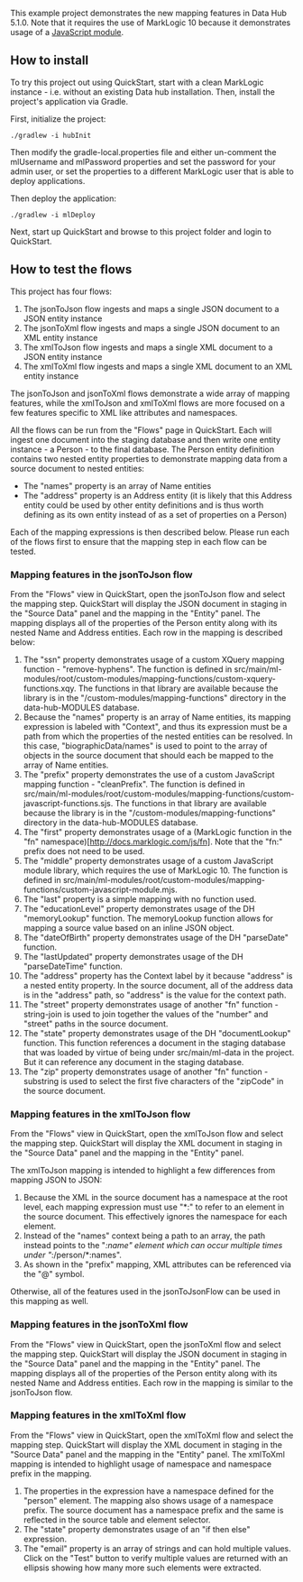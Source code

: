 This example project demonstrates the new mapping features in Data Hub 5.1.0. Note that it requires the use of MarkLogic 
10 because it demonstrates usage of a [JavaScript module](https://docs.marklogic.com/guide/jsref/modules).

## How to install

To try this project out using QuickStart, start with a clean MarkLogic instance - i.e. without an existing Data hub installation.
Then, install the project's application via Gradle. 

First, initialize the project:

    ./gradlew -i hubInit
    
Then modify the gradle-local.properties file and either un-comment the mlUsername and mlPassword properties and set the
password for your admin user, or set the properties to a different MarkLogic user that is able to deploy applications. 

Then deploy the application:

    ./gradlew -i mlDeploy

Next, start up QuickStart and browse to this project folder and login to QuickStart. 

## How to test the flows

This project has four flows:

1. The jsonToJson flow ingests and maps a single JSON document to a JSON entity instance
1. The jsonToXml flow ingests and maps a single JSON document to an XML entity instance
1. The xmlToJson flow ingests and maps a single XML document to a JSON entity instance
1. The xmlToXml flow ingests and maps a single XML document to an XML entity instance

The jsonToJson and jsonToXml flows demonstrate a wide array of mapping features, while the xmlToJson and xmlToXml flows are more focused on a few
features specific to XML like attributes and namespaces.

All the flows can be run from the "Flows" page in QuickStart. Each will ingest one document into the staging database and then
write one entity instance - a Person - to the final database. The Person entity definition contains two nested entity 
properties to demonstrate mapping data from a source document to nested entities:

- The "names" property is an array of Name entities
- The "address" property is an Address entity (it is likely that this Address entity could be used by other entity 
definitions and is thus worth defining as its own entity instead of as a set of properties on a Person)

Each of the mapping expressions is then described below. Please run each of the flows first to ensure that the mapping step in each flow can be tested.

### Mapping features in the jsonToJson flow

From the "Flows" view in QuickStart, open the jsonToJson flow and select the mapping step. QuickStart will display the 
JSON document in staging in the "Source Data" panel and the mapping in the "Entity" panel. The mapping displays all of 
the properties of the Person entity along with its nested Name and Address entities. Each row in the mapping is described below:

1. The "ssn" property demonstrates usage of a custom XQuery mapping function - "remove-hyphens". The function is defined
in src/main/ml-modules/root/custom-modules/mapping-functions/custom-xquery-functions.xqy. The functions in that library 
are available because the library is in the "/custom-modules/mapping-functions" directory in the data-hub-MODULES database.
1. Because the "names" property is an array of Name entities, its mapping expression is labeled with "Context", and thus its
expression must be a path from which the properties of the nested entities can be resolved. In this case, "biographicData/names" 
is used to point to the array of objects in the source document that should each be mapped to the array of Name entities. 
1. The "prefix" property demonstrates the use of a custom JavaScript mapping function - "cleanPrefix". The function is defined 
in src/main/ml-modules/root/custom-modules/mapping-functions/custom-javascript-functions.sjs. The functions in that library 
are available because the library is in the "/custom-modules/mapping-functions" directory in the data-hub-MODULES database.
1. The "first" property demonstrates usage of a (MarkLogic function in the "fn" namespace)[http://docs.marklogic.com/js/fn].
Note that the "fn:" prefix does not need to be used.
1. The "middle" property demonstrates usage of a custom JavaScript module library, which requires the use of 
MarkLogic 10. The function is defined in src/main/ml-modules/root/custom-modules/mapping-functions/custom-javascript-module.mjs. 
1. The "last" property is a simple mapping with no function used. 
1. The "educationLevel" property demonstrates usage of the DH "memoryLookup" function. The memoryLookup function allows
for mapping a source value based on an inline JSON object.
1. The "dateOfBirth" property demonstrates usage of the DH "parseDate" function. 
1. The "lastUpdated" property demonstrates usage of the DH "parseDateTime" function. 
1. The "address" property has the Context label by it because "address" is a nested entity property. In the source document, 
all of the address data is in the "address" path, so "address" is the value for the context path. 
1. The "street" property demonstrates usage of another "fn" function - string-join is used to join together the values of the 
"number" and "street" paths in the source document. 
1. The "state" property demonstrates usage of the DH "documentLookup" function. This function references a document in the
staging database that was loaded by virtue of being under src/main/ml-data in the project. But it can reference any 
document in the staging database. 
1. The "zip" property demonstrates usage of another "fn" function - substring is used to select the first five characters
of the "zipCode" in the source document.

### Mapping features in the xmlToJson flow

From the "Flows" view in QuickStart, open the xmlToJson flow and select the mapping step. QuickStart will display the XML 
document in staging in the "Source Data" panel and the mapping in the "Entity" panel. 

The xmlToJson mapping is intended to highlight a few differences from mapping JSON to JSON:

1. Because the XML in the source document has a namespace at the root level, each mapping expression must use "*:" to 
refer to an element in the source document. This effectively ignores the namespace for each element.
1. Instead of the "names" context being a path to an array, the path instead points to the "*:name" element which can 
occur multiple times under "*:/person/*:names". 
1. As shown in the "prefix" mapping, XML attributes can be referenced via the "@" symbol. 

Otherwise, all of the features used in the jsonToJsonFlow can be used in this mapping as well. 

### Mapping features in the jsonToXml flow

From the "Flows" view in QuickStart, open the jsonToXml flow and select the mapping step. QuickStart will display the
JSON document in staging in the "Source Data" panel and the mapping in the "Entity" panel. The mapping displays all of
the properties of the Person entity along with its nested Name and Address entities. Each row in the mapping is similar to the jsonToJson flow.

### Mapping features in the xmlToXml flow

From the "Flows" view in QuickStart, open the xmlToXml flow and select the mapping step. QuickStart will display the XML
document in staging in the "Source Data" panel and the mapping in the "Entity" panel.
The xmlToXml mapping is intended to highlight usage of namespace and namespace prefix in the mapping.

1. The properties in the expression have a namespace defined for the "person" element. The mapping also shows usage of a namespace prefix. The source document has a namespace prefix and the same is reflected in the source table and element selector.
1. The "state" property demonstrates usage of an "if then else" expression.
1. The "email" property is an array of strings and can hold multiple values. Click on the "Test" button to verify multiple values are returned with an ellipsis showing how many more such elements were extracted.
